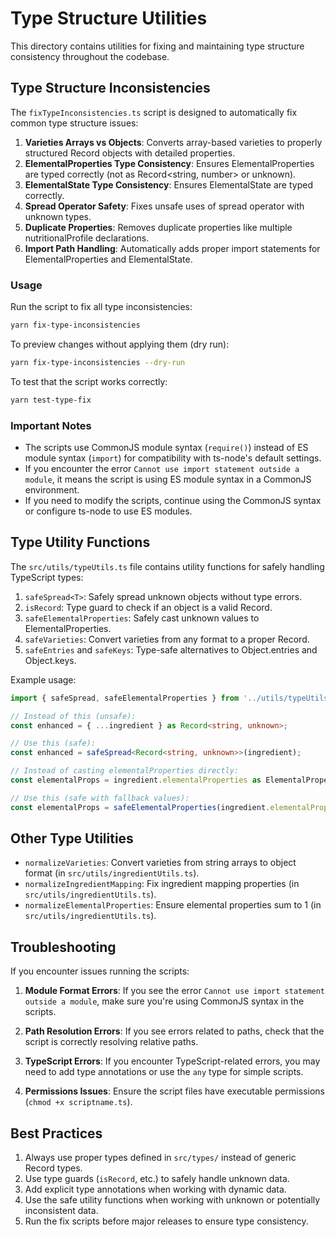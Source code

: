 # Type Structure Utilities

This directory contains utilities for fixing and maintaining type structure consistency throughout the codebase.

## Type Structure Inconsistencies

The `fixTypeInconsistencies.ts` script is designed to automatically fix common type structure issues:

1. **Varieties Arrays vs Objects**: Converts array-based varieties to properly structured Record objects with detailed properties.
2. **ElementalProperties Type Consistency**: Ensures ElementalProperties are typed correctly (not as Record<string, number> or unknown).
3. **ElementalState Type Consistency**: Ensures ElementalState are typed correctly.
4. **Spread Operator Safety**: Fixes unsafe uses of spread operator with unknown types.
5. **Duplicate Properties**: Removes duplicate properties like multiple nutritionalProfile declarations.
6. **Import Path Handling**: Automatically adds proper import statements for ElementalProperties and ElementalState.

### Usage

Run the script to fix all type inconsistencies:

```bash
yarn fix-type-inconsistencies
```

To preview changes without applying them (dry run):

```bash
yarn fix-type-inconsistencies --dry-run
```

To test that the script works correctly:

```bash
yarn test-type-fix
```

### Important Notes

- The scripts use CommonJS module syntax (`require()`) instead of ES module syntax (`import`) for compatibility with ts-node's default settings.
- If you encounter the error `Cannot use import statement outside a module`, it means the script is using ES module syntax in a CommonJS environment.
- If you need to modify the scripts, continue using the CommonJS syntax or configure ts-node to use ES modules.

## Type Utility Functions

The `src/utils/typeUtils.ts` file contains utility functions for safely handling TypeScript types:

1. `safeSpread<T>`: Safely spread unknown objects without type errors.
2. `isRecord`: Type guard to check if an object is a valid Record.
3. `safeElementalProperties`: Safely cast unknown values to ElementalProperties.
4. `safeVarieties`: Convert varieties from any format to a proper Record.
5. `safeEntries` and `safeKeys`: Type-safe alternatives to Object.entries and Object.keys.

Example usage:

```typescript
import { safeSpread, safeElementalProperties } from '../utils/typeUtils';

// Instead of this (unsafe):
const enhanced = { ...ingredient } as Record<string, unknown>;

// Use this (safe):
const enhanced = safeSpread<Record<string, unknown>>(ingredient);

// Instead of casting elementalProperties directly:
const elementalProps = ingredient.elementalProperties as ElementalProperties;

// Use this (safe with fallback values):
const elementalProps = safeElementalProperties(ingredient.elementalProperties);
```

## Other Type Utilities

- `normalizeVarieties`: Convert varieties from string arrays to object format (in `src/utils/ingredientUtils.ts`).
- `normalizeIngredientMapping`: Fix ingredient mapping properties (in `src/utils/ingredientUtils.ts`).
- `normalizeElementalProperties`: Ensure elemental properties sum to 1 (in `src/utils/ingredientUtils.ts`).

## Troubleshooting

If you encounter issues running the scripts:

1. **Module Format Errors**: If you see the error `Cannot use import statement outside a module`, make sure you're using CommonJS syntax in the scripts.

2. **Path Resolution Errors**: If you see errors related to paths, check that the script is correctly resolving relative paths.

3. **TypeScript Errors**: If you encounter TypeScript-related errors, you may need to add type annotations or use the `any` type for simple scripts.

4. **Permissions Issues**: Ensure the script files have executable permissions (`chmod +x scriptname.ts`).

## Best Practices

1. Always use proper types defined in `src/types/` instead of generic Record types.
2. Use type guards (`isRecord`, etc.) to safely handle unknown data.
3. Add explicit type annotations when working with dynamic data.
4. Use the safe utility functions when working with unknown or potentially inconsistent data.
5. Run the fix scripts before major releases to ensure type consistency. 